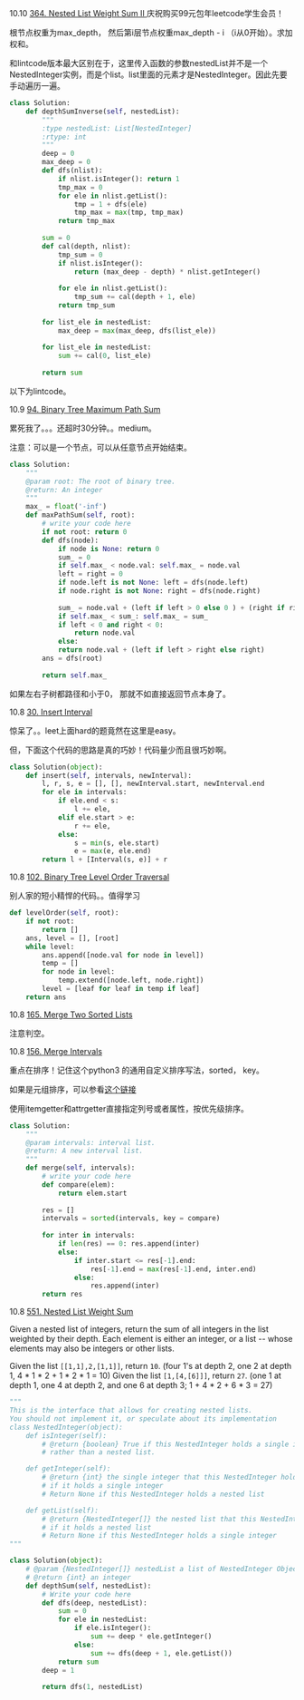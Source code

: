 10.10 [364. Nested List Weight Sum II ](https://leetcode.com/problems/nested-list-weight-sum-ii/description/)  庆祝购买99元包年leetcode学生会员！

根节点权重为max_depth， 然后第i层节点权重max_depth - i （i从0开始）。求加权和。

和lintcode版本最大区别在于，这里传入函数的参数nestedList并不是一个NestedInteger实例，而是个list。list里面的元素才是NestedInteger。因此先要手动遍历一遍。

```python
class Solution:
    def depthSumInverse(self, nestedList):
        """
        :type nestedList: List[NestedInteger]
        :rtype: int
        """
        deep = 0
        max_deep = 0
        def dfs(nlist):
            if nlist.isInteger(): return 1
            tmp_max = 0
            for ele in nlist.getList():
                tmp = 1 + dfs(ele)
                tmp_max = max(tmp, tmp_max)
            return tmp_max
        
        sum = 0
        def cal(depth, nlist):
            tmp_sum = 0
            if nlist.isInteger():
                return (max_deep - depth) * nlist.getInteger()
            
            for ele in nlist.getList():
                tmp_sum += cal(depth + 1, ele)
            return tmp_sum
        
        for list_ele in nestedList:
            max_deep = max(max_deep, dfs(list_ele))
        
        for list_ele in nestedList:
            sum += cal(0, list_ele)
        
        return sum
```



以下为lintcode。

10.9 [94. Binary Tree Maximum Path Sum](https://www.lintcode.com/problem/binary-tree-maximum-path-sum/description)

累死我了。。。还超时30分钟。。medium。

注意：可以是一个节点，可以从任意节点开始结束。

```python
class Solution:
    """
    @param root: The root of binary tree.
    @return: An integer
    """
    max_ = float('-inf')
    def maxPathSum(self, root):
        # write your code here
        if not root: return 0
        def dfs(node):
            if node is None: return 0
            sum_ = 0
            if self.max_ < node.val: self.max_ = node.val
            left = right = 0
            if node.left is not None: left = dfs(node.left)
            if node.right is not None: right = dfs(node.right)
            
            sum_ = node.val + (left if left > 0 else 0 ) + (right if right > 0 else 0)
            if self.max_ < sum_: self.max_ = sum_
            if left < 0 and right < 0:
                return node.val
            else: 
            return node.val + (left if left > right else right)
        ans = dfs(root)
        
        return self.max_
```

如果左右子树都路径和小于0， 那就不如直接返回节点本身了。



10.8 [30. Insert Interval ](https://www.lintcode.com/problem/insert-interval/description?_from=ladder&&fromId=23)

惊呆了。。leet上面hard的题竟然在这里是easy。

但，下面这个代码的思路是真的巧妙！代码量少而且很巧妙啊。

```python
class Solution(object):
    def insert(self, intervals, newInterval):
        l, r, s, e = [], [], newInterval.start, newInterval.end
        for ele in intervals:
            if ele.end < s:
                l += ele,
            elif ele.start > e:
                r += ele,
            else:
                s = min(s, ele.start)
                e = max(e, ele.end)
        return l + [Interval(s, e)] + r
```



10.8 [102. Binary Tree Level Order Traversal](https://leetcode.com/problems/binary-tree-level-order-traversal/description/)

别人家的短小精悍的代码。。值得学习

```python
def levelOrder(self, root):
    if not root:
        return []
    ans, level = [], [root]
    while level:
        ans.append([node.val for node in level])
        temp = []
        for node in level:
            temp.extend([node.left, node.right])
        level = [leaf for leaf in temp if leaf]
    return ans
```

10.8 [165. Merge Two Sorted Lists ]()

注意判空。

10.8 [156. Merge Intervals](https://www.lintcode.com/problem/merge-intervals/description?_from=ladder&&fromId=23)

重点在排序！记住这个python3 的通用自定义排序写法，sorted， key。

如果是元组排序，可以参看[这个链接](https://docs.python.org/3/howto/sorting.html)

使用itemgetter和attrgetter直接指定列号或者属性，按优先级排序。

```python
class Solution:
    """
    @param intervals: interval list.
    @return: A new interval list.
    """
    def merge(self, intervals):
        # write your code here
        def compare(elem):
            return elem.start
            
        res = []
        intervals = sorted(intervals, key = compare)
        
        for inter in intervals:
            if len(res) == 0: res.append(inter)
            else:
                if inter.start <= res[-1].end:
                    res[-1].end = max(res[-1].end, inter.end)
                else:
                    res.append(inter)
        return res

```

10.8 [551. Nested List Weight Sum](https://www.lintcode.com/problem/nested-list-weight-sum/description?_from=ladder&&fromId=23)

Given a nested list of integers, return the sum of all integers in the list weighted by their depth. Each element is either an integer, or a list -- whose elements may also be integers or other lists.

Given the list `[[1,1],2,[1,1]]`, return `10`. (four 1's at depth 2, one 2 at depth 1, 4 * 1 * 2 + 1 * 2 * 1 = 10)
Given the list `[1,[4,[6]]]`, return `27`. (one 1 at depth 1, one 4 at depth 2, and one 6 at depth 3; 1 + 4 * 2 + 6 * 3 = 27)

```python
"""
This is the interface that allows for creating nested lists.
You should not implement it, or speculate about its implementation
class NestedInteger(object):
    def isInteger(self):
        # @return {boolean} True if this NestedInteger holds a single integer,
        # rather than a nested list.

    def getInteger(self):
        # @return {int} the single integer that this NestedInteger holds,
        # if it holds a single integer
        # Return None if this NestedInteger holds a nested list

    def getList(self):
        # @return {NestedInteger[]} the nested list that this NestedInteger holds,
        # if it holds a nested list
        # Return None if this NestedInteger holds a single integer
"""

class Solution(object):
    # @param {NestedInteger[]} nestedList a list of NestedInteger Object
    # @return {int} an integer
    def depthSum(self, nestedList):
        # Write your code here
        def dfs(deep, nestedList):
            sum = 0
            for ele in nestedList:
                if ele.isInteger():
                    sum += deep * ele.getInteger()
                else:
                    sum += dfs(deep + 1, ele.getList())
            return sum
        deep = 1
        
        return dfs(1, nestedList)

```

